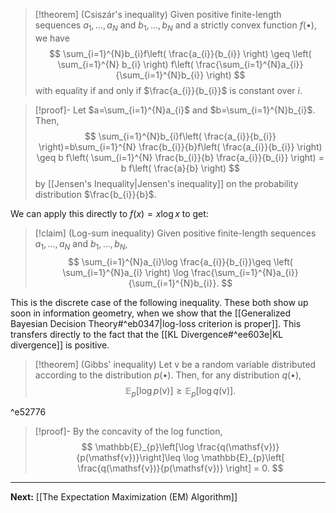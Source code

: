 > [!theorem] (Csiszár's inequality)
> Given positive finite-length sequences $a_{1},\dots,a_{N}$ and $b_{1},\dots,b_{N}$ and a strictly convex function $f(\bullet)$, we have
> $$
> \sum_{i=1}^{N}b_{i}f\left( \frac{a_{i}}{b_{i}} \right) \geq \left( \sum_{i=1}^{N} b_{i} \right) f\left( \frac{\sum_{i=1}^{N}a_{i}}{\sum_{i=1}^{N}b_{i}} \right)
> $$
> with equality if and only if $\frac{a_{i}}{b_{i}}$ is constant over $i$.

> [!proof]-
> Let $a=\sum_{i=1}^{N}a_{i}$ and $b=\sum_{i=1}^{N}b_{i}$. Then,
> $$
> \sum_{i=1}^{N}b_{i}f\left( \frac{a_{i}}{b_{i}} \right)=b\sum_{i=1}^{N} \frac{b_{i}}{b}f\left( \frac{a_{i}}{b_{i}} \right) \geq b f\left( \sum_{i=1}^{N} \frac{b_{i}}{b} \frac{a_{i}}{b_{i}} \right) = b f\left( \frac{a}{b} \right)
> $$
> by [[Jensen's Inequality|Jensen's inequality]] on the probability distribution $\frac{b_{i}}{b}$.

We can apply this directly to $f(x)=x\log x$ to get:

> [!claim] (Log-sum inequality)
> Given positive finite-length sequences $a_{1},\dots,a_{N}$ and $b_{1},\dots,b_{N}$,
> $$
> \sum_{i=1}^{N}a_{i}\log \frac{a_{i}}{b_{i}}\geq \left( \sum_{i=1}^{N}a_{i} \right) \log \frac{\sum_{i=1}^{N}a_{i}}{\sum_{i=1}^{N}b_{i}}.
> $$
> 

This is the discrete case of the following inequality. These both show up soon in information geometry, when we show that the [[Generalized Bayesian Decision Theory#^eb0347|log-loss criterion is proper]]. This transfers directly to the fact that the [[KL Divergence#^ee603e|KL divergence]] is positive.

> [!theorem] (Gibbs' inequality)
> Let $\mathsf{v}$ be a random variable distributed according to the distribution $p(\bullet)$. Then, for any distribution $q(\bullet)$,
> $$
> \mathbb{E}_{p}\left[ \log p(\mathsf{v}) \right] \geq \mathbb{E}_{p}\left[ \log q(\mathsf{v}) \right].
> $$

^e52776

> [!proof]-
> By the concavity of the log function,
> $$
> \mathbb{E}_{p}\left[\log \frac{q(\mathsf{v})}{p(\mathsf{v})}\right]\leq \log \mathbb{E}_{p}\left[ \frac{q(\mathsf{v})}{p(\mathsf{v})} \right] = 0.
> $$

---

**Next:** [[The Expectation Maximization (EM) Algorithm]]



